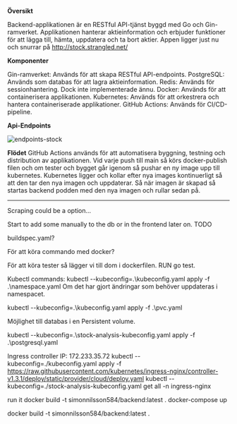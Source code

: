 

**Översikt**

Backend-applikationen är en RESTful API-tjänst byggd med Go och Gin-ramverket. Applikationen hanterar aktieinformation och erbjuder funktioner för att lägga till, hämta, uppdatera och ta bort aktier. Appen ligger just nu och snurrar på http://stock.strangled.net/ 

**Komponenter**

Gin-ramverket: Används för att skapa RESTful API-endpoints.
PostgreSQL: Används som databas för att lagra aktieinformation.
Redis: Används för sessionhantering. Dock inte implementerade ännu. 
Docker: Används för att containerisera applikationen.
Kubernetes: Används för att orkestrera och hantera containeriserade applikationer.
GitHub Actions: Används för CI/CD-pipeline. 

**Api-Endpoints** 



![endpoints-stock](https://github.com/user-attachments/assets/36437c84-0625-4ac5-b176-eb1b5244a6e4) 





**Flödet**
GitHub Actions används för att automatisera byggning, testning och distribution av applikationen. Vid varje push till main så körs docker-publish filen och om tester och bygget går igenom så pushar en ny image upp till kubernetes. Kubernetes ligger och kollar efter nya images kontinuerligt så att den tar den nya imagen och uppdaterar. Så när imagen är skapad så startas backend podden med den nya imagen och rullar sedan på. 


*******************************************************************************
Scraping could be a option... 

Start to add some manually to the db or in the frontend later on. 
 TODO 

 buildspec.yaml? 

För att köra commando med docker?

För att köra tester så lägger vi till dom i dockerfilen. RUN go test. 

Kubectl commands: 
kubectl --kubeconfig=.\kubeconfig.yaml apply -f .\namespace.yaml 
Om det har gjort ändringar som behöver uppdateras i namespacet. 

kubectl --kubeconfig=.\kubeconfig.yaml apply -f .\pvc.yaml 

Möjlighet till databas i en Persistent volume. 


kubectl --kubeconfig=.\stock-analysis-kubeconfig.yaml apply -f .\postgresql.yaml 

Ingress controller IP: 172.233.35.72
kubectl --kubeconfig=./kubeconfig.yaml  apply -f https://raw.githubusercontent.com/kubernetes/ingress-nginx/controller-v1.3.1/deploy/static/provider/cloud/deploy.yaml
kubectl --kubeconfig=./stock-analysis-kubeconfig.yaml  get all -n ingress-nginx 

run it 
docker build -t simonnilsson584/backend:latest .
docker-compose up



docker build -t simonnilsson584/backend:latest .
